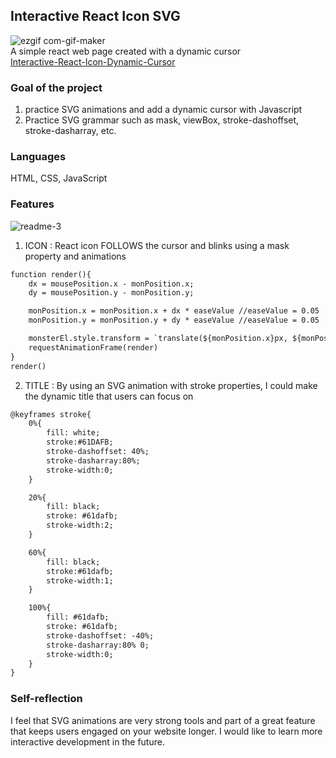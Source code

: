 ## Interactive React Icon SVG

![ezgif com-gif-maker](https://user-images.githubusercontent.com/94214512/186244658-60c26c7e-4710-422d-862d-07d14741761d.gif) <br>
A simple react web page created with a dynamic cursor <br>
[Interactive-React-Icon-Dynamic-Cursor](https://singular-croissant-a232d3.netlify.app/)

### Goal of the project

1. practice SVG animations and add a dynamic cursor with Javascript
2. Practice SVG grammar such as mask, viewBox, stroke-dashoffset, stroke-dasharray, etc.

### Languages

HTML, CSS, JavaScript

### Features

![readme-3](https://user-images.githubusercontent.com/94214512/186246796-ba1469c1-a945-492b-8503-f4630c1bc2a5.png)

1. ICON : React icon FOLLOWS the cursor and blinks using a mask property and animations

```3
function render(){
    dx = mousePosition.x - monPosition.x;
    dy = mousePosition.y - monPosition.y;

    monPosition.x = monPosition.x + dx * easeValue //easeValue = 0.05
    monPosition.y = monPosition.y + dy * easeValue //easeValue = 0.05

    monsterEl.style.transform = `translate(${monPosition.x}px, ${monPosition.y}px)`
    requestAnimationFrame(render)
}
render()
```

2. TITLE : By using an SVG animation with stroke properties, I could make the
   dynamic title that users can focus on

```3
@keyframes stroke{
    0%{
        fill: white;
        stroke:#61DAFB;
        stroke-dashoffset: 40%;
        stroke-dasharray:80%;
        stroke-width:0;
    }

    20%{
        fill: black;
        stroke: #61dafb;
        stroke-width:2;
    }

    60%{
        fill: black;
        stroke:#61dafb;
        stroke-width:1;
    }

    100%{
        fill: #61dafb;
        stroke: #61dafb;
        stroke-dashoffset: -40%;
        stroke-dasharray:80% 0;
        stroke-width:0;
    }
}
```

### Self-reflection

I feel that SVG animations are very strong tools and part of a great feature that keeps users engaged on your website longer. I would like to learn more interactive development in the future.

